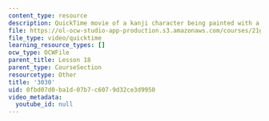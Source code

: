```yaml
---
content_type: resource
description: QuickTime movie of a kanji character being painted with a brush.
file: https://ol-ocw-studio-app-production.s3.amazonaws.com/courses/21g-504-japanese-iv-spring-2009/0fbd07d0ba1d07b7c6079d32ce3d9950_3030.mov
file_type: video/quicktime
learning_resource_types: []
ocw_type: OCWFile
parent_title: Lesson 18
parent_type: CourseSection
resourcetype: Other
title: '3030'
uid: 0fbd07d0-ba1d-07b7-c607-9d32ce3d9950
video_metadata:
  youtube_id: null
---
```

